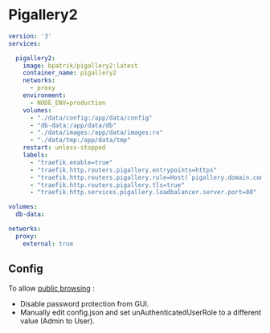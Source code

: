 # Pigallery2

```yml
version: '3'
services:

  pigallery2:
    image: bpatrik/pigallery2:latest
    container_name: pigallery2
    networks:
      - proxy
    environment:
      - NODE_ENV=production
    volumes:
      - "./data/config:/app/data/config"
      - "db-data:/app/data/db"
      - "./data/images:/app/data/images:ro"
      - "./data/tmp:/app/data/tmp"
    restart: unless-stopped
    labels:
      - "traefik.enable=true"
      - "traefik.http.routers.pigallery.entrypoints=https"
      - "traefik.http.routers.pigallery.rule=Host(`pigallery.domain.com`)"
      - "traefik.http.routers.pigallery.tls=true"
      - "traefik.http.services.pigallery.loadbalancer.server.port=80"

volumes:
  db-data:

networks:
  proxy:
    external: true
```

## Config

To allow [public browsing](https://github.com/bpatrik/pigallery2/issues/60) :
 - Disable password protection from GUI.
 - Manually edit config.json and set unAuthenticatedUserRole to a different value (Admin to User).
